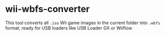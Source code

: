 # wii-wbfs-converter
This tool converts all `.iso` Wii game images in the current folder into `.wbfs` format, ready for USB loaders like USB Loader GX or Wiiflow.
